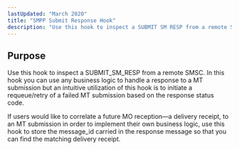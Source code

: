 ```yaml
---
lastUpdated: "March 2020"
title: "SMPP Submit Response Hook"
description: "Use this hook to inspect a SUBMIT SM RESP from a remote SMSC In this hook you can use any business logic to handle a response to a MT submission but an intuitive utilization of this hook is to initiate a requeue retry of a failed MT submission based on..."
---
```



## <a name="SMPPSubmitResponseHook.purpose"></a> Purpose

Use this hook to inspect a SUBMIT_SM_RESP from a remote SMSC. In this hook you can use any business logic to handle a response to a MT submission but an intuitive utilization of this hook is to initiate a requeue/retry of a failed MT submission based on the response status code.

If users would like to correlate a future MO reception—a delivery receipt, to an MT submission in order to implement their own business logic, use this hook to store the message_id carried in the response message so that you can find the matching delivery receipt.
